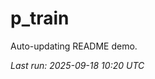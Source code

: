 # p_train

Auto-updating README demo.

<!--START_SECTION:status-->
_Last run: 2025-09-18 10:20 UTC_
<!--END_SECTION:status-->


























































































































































































































































































































































































































































































































































































































































































